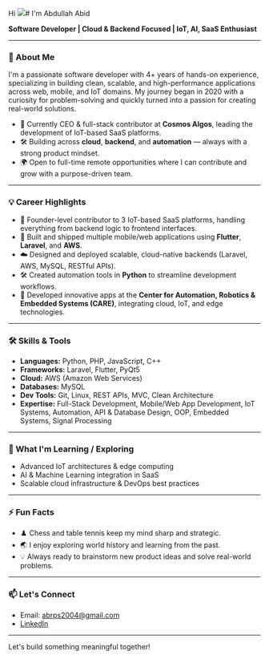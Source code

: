 Hi ![](https://user-images.githubusercontent.com/18350557/176309783-0785949b-9127-417c-8b55-ab5a4333674e.gif)# I'm Abdullah Abid

**Software Developer | Cloud & Backend Focused | IoT, AI, SaaS Enthusiast**

---

### 🚀 About Me

I'm a passionate software developer with 4+ years of hands-on experience, specializing in building clean, scalable, and high-performance applications across web, mobile, and IoT domains. My journey began in 2020 with a curiosity for problem-solving and quickly turned into a passion for creating real-world solutions.

- 🔭 Currently CEO & full-stack contributor at **Cosmos Algos**, leading the development of IoT-based SaaS platforms.
- 🛠️ Building across **cloud**, **backend**, and **automation** — always with a strong product mindset.
- 🌍 Open to full-time remote opportunities where I can contribute and grow with a purpose-driven team.

---

### 💡 Career Highlights

- 🚀 Founder-level contributor to 3 IoT-based SaaS platforms, handling everything from backend logic to frontend interfaces.
- 📱 Built and shipped multiple mobile/web applications using **Flutter**, **Laravel**, and **AWS**.
- ☁️ Designed and deployed scalable, cloud-native backends (Laravel, AWS, MySQL, RESTful APIs).
- 🛠️ Created automation tools in **Python** to streamline development workflows.
- 🤝 Developed innovative apps at the **Center for Automation, Robotics & Embedded Systems (CARE)**, integrating cloud, IoT, and edge technologies.

---

### 🛠️ Skills & Tools

- **Languages:** Python, PHP, JavaScript, C++
- **Frameworks:** Laravel, Flutter, PyQt5
- **Cloud:** AWS (Amazon Web Services)
- **Databases:** MySQL
- **Dev Tools:** Git, Linux, REST APIs, MVC, Clean Architecture
- **Expertise:** Full-Stack Development, Mobile/Web App Development, IoT Systems, Automation, API & Database Design, OOP, Embedded Systems, Signal Processing

---

### 🌱 What I'm Learning / Exploring

- Advanced IoT architectures & edge computing
- AI & Machine Learning integration in SaaS
- Scalable cloud infrastructure & DevOps best practices

---

### ⚡ Fun Facts

- ♟️ Chess and table tennis keep my mind sharp and strategic.
- 🌏 I enjoy exploring world history and learning from the past.
- 💡 Always ready to brainstorm new product ideas and solve real-world problems.

---

### 📫 Let's Connect

- Email: [abrps2004@gmail.com](mailto:abrps2004@gmail.com)
- [LinkedIn](https://www.linkedin.com/in/abdullahabid04)

---

Let's build something meaningful together!

